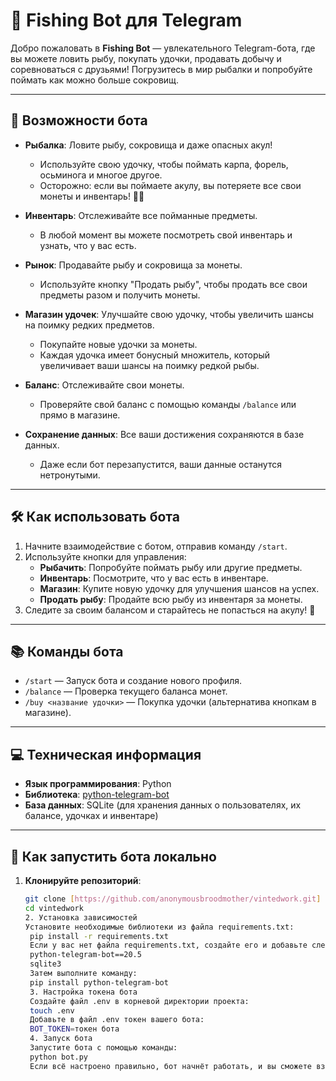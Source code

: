 # 🎣 Fishing Bot для Telegram

Добро пожаловать в **Fishing Bot** — увлекательного Telegram-бота, где вы можете ловить рыбу, покупать удочки, продавать добычу и соревноваться с друзьями! Погрузитесь в мир рыбалки и попробуйте поймать как можно больше сокровищ.

---

## 🌟 Возможности бота

- **Рыбалка**: Ловите рыбу, сокровища и даже опасных акул!
  - Используйте свою удочку, чтобы поймать карпа, форель, осьминога и многое другое.
  - Осторожно: если вы поймаете акулу, вы потеряете все свои монеты и инвентарь! 🦈💀

- **Инвентарь**: Отслеживайте все пойманные предметы.
  - В любой момент вы можете посмотреть свой инвентарь и узнать, что у вас есть.

- **Рынок**: Продавайте рыбу и сокровища за монеты.
  - Используйте кнопку "Продать рыбу", чтобы продать все свои предметы разом и получить монеты.

- **Магазин удочек**: Улучшайте свою удочку, чтобы увеличить шансы на поимку редких предметов.
  - Покупайте новые удочки за монеты.
  - Каждая удочка имеет бонусный множитель, который увеличивает ваши шансы на поимку редкой рыбы.

- **Баланс**: Отслеживайте свои монеты.
  - Проверяйте свой баланс с помощью команды `/balance` или прямо в магазине.

- **Сохранение данных**: Все ваши достижения сохраняются в базе данных.
  - Даже если бот перезапустится, ваши данные останутся нетронутыми.

---

## 🛠️ Как использовать бота

1. Начните взаимодействие с ботом, отправив команду `/start`.
2. Используйте кнопки для управления:
   - **Рыбачить**: Попробуйте поймать рыбу или другие предметы.
   - **Инвентарь**: Посмотрите, что у вас есть в инвентаре.
   - **Магазин**: Купите новую удочку для улучшения шансов на успех.
   - **Продать рыбу**: Продайте всю рыбу из инвентаря за монеты.
3. Следите за своим балансом и старайтесь не попасться на акулу! 🦈

---

## 📚 Команды бота

- `/start` — Запуск бота и создание нового профиля.
- `/balance` — Проверка текущего баланса монет.
- `/buy <название удочки>` — Покупка удочки (альтернатива кнопкам в магазине).

---

## 💻 Техническая информация

- **Язык программирования**: Python
- **Библиотека**: [python-telegram-bot](https://github.com/python-telegram-bot/python-telegram-bot)
- **База данных**: SQLite (для хранения данных о пользователях, их балансе, удочках и инвентаре)

---

## 🤝 Как запустить бота локально

1. **Клонируйте репозиторий**:
   ```bash
   git clone [https://github.com/anonymousbroodmother/vintedwork.git]
   cd vintedwork
   2. Установка зависимостей
   Установите необходимые библиотеки из файла requirements.txt:
    pip install -r requirements.txt
    Если у вас нет файла requirements.txt, создайте его и добавьте следующие зависимости:
    python-telegram-bot==20.5
    sqlite3
    Затем выполните команду:
    pip install python-telegram-bot
    3. Настройка токена бота
    Создайте файл .env в корневой директории проекта:
    touch .env
    Добавьте в файл .env токен вашего бота:
    BOT_TOKEN=токен бота
    4. Запуск бота
    Запустите бота с помощью команды:
    python bot.py
    Если всё настроено правильно, бот начнёт работать, и вы сможете взаимодействовать с ним через Telegram.


